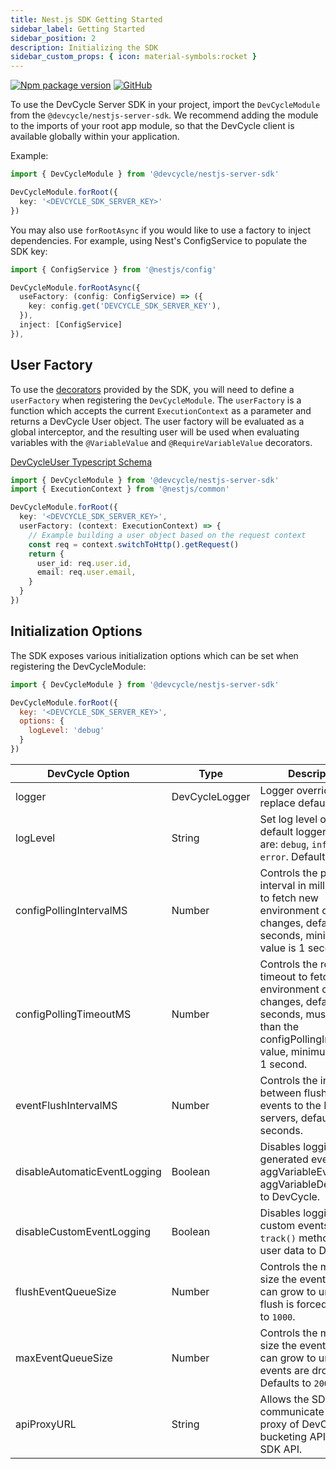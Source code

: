 ```yaml
---
title: Nest.js SDK Getting Started
sidebar_label: Getting Started
sidebar_position: 2
description: Initializing the SDK
sidebar_custom_props: { icon: material-symbols:rocket }
---
```


[![Npm package version](https://badgen.net/npm/v/@devcycle/nestjs-server-sdk)](https://www.npmjs.com/package/@devcycle/nestjs-server-sdk)
[![GitHub](https://img.shields.io/github/stars/devcyclehq/js-sdks.svg?style=social&label=Star&maxAge=2592000)](https://github.com/devcyclehq/js-sdks)

To use the DevCycle Server SDK in your project, import the `DevCycleModule` from the `@devcycle/nestjs-server-sdk`.
We recommend adding the module to the imports of your root app module, so that the DevCycle client is available globally within your application.

Example:

```typescript
import { DevCycleModule } from '@devcycle/nestjs-server-sdk'

DevCycleModule.forRoot({
  key: '<DEVCYCLE_SDK_SERVER_KEY>'
})
```

You may also use `forRootAsync` if you would like to use a factory to inject dependencies. For example, using Nest's ConfigService to populate the SDK key:

```typescript
import { ConfigService } from '@nestjs/config'

DevCycleModule.forRootAsync({
  useFactory: (config: ConfigService) => ({
    key: config.get('DEVCYCLE_SDK_SERVER_KEY'),
  }),
  inject: [ConfigService]
}),
```

## User Factory

To use the [decorators](/sdk/server-side-sdks/nestjs/nestjs-usage#decorators) provided by the SDK, you will need to define a `userFactory` when registering the `DevCycleModule`.
The `userFactory` is a function which accepts the current `ExecutionContext` as a parameter and returns a DevCycle User object.
The user factory will be evaluated as a global interceptor, and the resulting user will be used when evaluating variables with the `@VariableValue` and `@RequireVariableValue` decorators.

[DevCycleUser Typescript Schema](https://github.com/search?q=repo%3ADevCycleHQ%2Fjs-sdks+export+interface+DevCycleUser+language%3ATypeScript+path%3A*types.ts&type=code)

```typescript
import { DevCycleModule } from '@devcycle/nestjs-server-sdk'
import { ExecutionContext } from '@nestjs/common'

DevCycleModule.forRoot({
  key: '<DEVCYCLE_SDK_SERVER_KEY>',
  userFactory: (context: ExecutionContext) => {
    // Example building a user object based on the request context
    const req = context.switchToHttp().getRequest()
    return {
      user_id: req.user.id,
      email: req.user.email,
    }
  }
})
```

## Initialization Options

The SDK exposes various initialization options which can be set when registering the DevCycleModule:

```javascript
import { DevCycleModule } from '@devcycle/nestjs-server-sdk'

DevCycleModule.forRoot({
  key: '<DEVCYCLE_SDK_SERVER_KEY>',
  options: {
    logLevel: 'debug'
  }
})
```

| DevCycle Option              | Type           | Description                                                                                                                                                                  |
| ---------------------------- | -------------- | ---------------------------------------------------------------------------------------------------------------------------------------------------------------------------- |
| logger                       | DevCycleLogger | Logger override to replace default logger                                                                                                                                    |
| logLevel                     | String         | Set log level of the default logger. Options are: `debug`, `info`, `warn`, `error`. Defaults to `info`.                                                                      |
| configPollingIntervalMS      | Number         | Controls the polling interval in milliseconds to fetch new environment config changes, defaults to 10 seconds, minimum value is 1 second.                                    |
| configPollingTimeoutMS       | Number         | Controls the request timeout to fetch new environment config changes, defaults to 5 seconds, must be less than the configPollingIntervalMS value, minimum value is 1 second. |
| eventFlushIntervalMS         | Number         | Controls the interval between flushing events to the DevCycle servers, defaults to 30 seconds.                                                                               |
| disableAutomaticEventLogging | Boolean        | Disables logging of sdk generated events (e.g. aggVariableEvaluated, aggVariableDefaulted) to DevCycle.                                                                      |
| disableCustomEventLogging    | Boolean        | Disables logging of custom events, from `track()` method, and user data to DevCycle.                                                                                         |
| flushEventQueueSize          | Number         | Controls the maximum size the event queue can grow to until a flush is forced. Defaults to `1000`.                                                                           |
| maxEventQueueSize            | Number         | Controls the maximum size the event queue can grow to until events are dropped. Defaults to `2000`.                                                                          |
| apiProxyURL                  | String         | Allows the SDK to communicate with a proxy of DevCycle bucketing API / client SDK API.                                                                                       |

